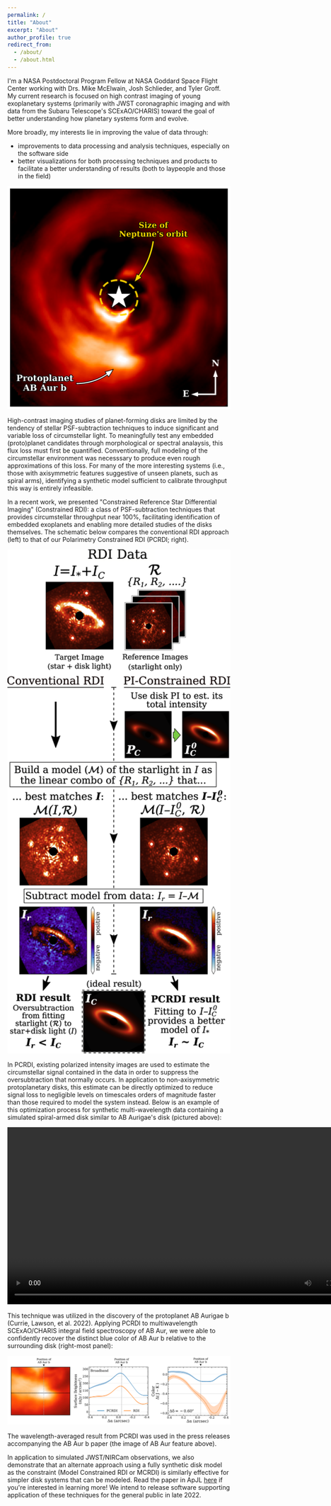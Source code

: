 ```yaml
---
permalink: /
title: "About"
excerpt: "About"
author_profile: true
redirect_from: 
  - /about/
  - /about.html
---
```

I'm a NASA Postdoctoral Program Fellow at NASA Goddard Space Flight Center working with Drs. Mike McElwain, Josh Schlieder, and Tyler Groff. My current research is focused on high contrast imaging of young exoplanetary systems (primarily with JWST coronagraphic imaging and with data from the Subaru Telescope's SCExAO/CHARIS) toward the goal of better understanding how planetary systems form and evolve.

More broadly, my interests lie in improving the value of data through:

- improvements to data processing and analysis techniques, especially on the software side
- better visualizations for both processing techniques and products to facilitate a better understanding of results (both to laypeople and those in the field)

<p align="center">
  <img src="images/ABAurb.png" alt="Near-infrared mage of the AB Aurigae system showing both its complex spiral-armed disk and the embedded protoplanet, AB Aur b." width="600"/>
</p>

High-contrast imaging studies of planet-forming disks are limited by the tendency of stellar PSF-subtraction techniques to induce significant and variable loss of circumstellar light. To meaningfully test any embedded (proto)planet candidates through morphological or spectral analaysis, this flux loss must first be quantified. Conventionally, full modeling of the circumstellar environment was necesssary to produce even rough approximations of this loss. For many of the more interesting systems (i.e., those with axisymmetric features suggestive of unseen planets, such as spiral arms), identifying a synthetic model sufficient to calibrate throughput this way is entirely infeasible.

In a recent work, we presented "Constrained Reference Star Differential Imaging" (Constrained RDI): a class of PSF-subtraction techniques that provides circumstellar throughput near 100%, facilitating identification of embedded exoplanets and enabling more detailed studies of the disks themselves. The schematic below compares the conventional RDI approach (left) to that of our Polarimetry Constrained RDI (PCRDI; right). 

<p align="center">
  <img src="images/rdi_and_pcrdi_explanation.png" alt="RDI and PCRDI schematic" width="550"/>
</p>

In PCRDI, existing polarized intensity images are used to estimate the circumstellar signal contained in the data in order to suppress the oversubtraction that normally occurs. In application to non-axisymmetric protoplanetary disks, this estimate can be directly optimized to reduce signal loss to negligible levels on timescales orders of magnitude faster than those required to model the system instead. Below is an example of this optimization process for synthetic multi-wavelength data containing a simulated spiral-armed disk similar to AB Aurigae's disk (pictured above):

<video width="800" controls>
  <source src="images/constrained_rdi_animation.m4v" type="video/mp4">
</video>

This technique was utilized in the discovery of the protoplanet AB Aurigae b (Currie, Lawson, et al. 2022). Applying PCRDI to multiwavelength SCExAO/CHARIS integral field spectroscopy of AB Aur, we were able to confidently recover the distinct blue color of AB Aur b relative to the surrounding disk (right-most panel):

![](images/abaur_sb_and_color.png)

The wavelength-averaged result from PCRDI was used in the press releases accompanying the AB Aur b paper (the image of AB Aur feature above).

In application to simulated JWST/NIRCam observations, we also demonstrate that an alternate approach using a fully synthetic disk model as the constraint (Model Constrained RDI or MCRDI) is similarly effective for simpler disk systems that can be modeled. Read the paper in ApJL [here](https://iopscience.iop.org/article/10.3847/2041-8213/ac853b/meta) if you're interested in learning more! We intend to release software supporting application of these techniques for the general public in late 2022.
